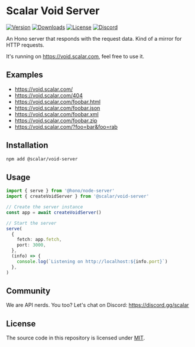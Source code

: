 # Scalar Void Server

[![Version](https://img.shields.io/npm/v/%40scalar/void-server)](https://www.npmjs.com/package/@scalar/void-server)
[![Downloads](https://img.shields.io/npm/dm/%40scalar/void-server)](https://www.npmjs.com/package/@scalar/void-server)
[![License](https://img.shields.io/npm/l/%40scalar%2Fvoid-server)](https://www.npmjs.com/package/@scalar/void-server)
[![Discord](https://img.shields.io/discord/1135330207960678410?style=flat&color=5865F2)](https://discord.gg/scalar)

An Hono server that responds with the request data. Kind of a mirror for HTTP requests.

It's running on <https://void.scalar.com>, feel free to use it.

## Examples

- https://void.scalar.com/
- https://void.scalar.com/404
- https://void.scalar.com/foobar.html
- https://void.scalar.com/foobar.json
- https://void.scalar.com/foobar.xml
- https://void.scalar.com/foobar.zip
- https://void.scalar.com/?foo=bar&foo=rab

## Installation

```bash
npm add @scalar/void-server
```

## Usage

```ts
import { serve } from '@hono/node-server'
import { createVoidServer } from '@scalar/void-server'

// Create the server instance
const app = await createVoidServer()

// Start the server
serve(
  {
    fetch: app.fetch,
    port: 3000,
  },
  (info) => {
    console.log(`Listening on http://localhost:${info.port}`)
  },
)
```

## Community

We are API nerds. You too? Let's chat on Discord: <https://discord.gg/scalar>

## License

The source code in this repository is licensed under [MIT](https://github.com/scalar/scalar/blob/main/packages/void-server/LICENSE).
